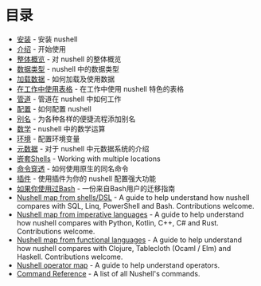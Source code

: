 # 目录

* [安装](installation.md) - 安装 nushell
* [介绍](introduction.md) - 开始使用
* [整体概览](moving_around.md) - 对 nushell 的整体概览
* [数据类型](types_of_data.md) - nushell 中的数据类型
* [加载数据](loading_data.md) - 如何加载及使用数据
* [在工作中使用表格](working_with_tables.md) - 在工作中使用 nushell 特色的表格
* [管道](pipeline.md) - 管道在 nushell 中如何工作
* [配置](configuration.md) - 如何配置 nushell
* [别名](aliases.md) - 为各种各样的便捷流程添加别名
* [数学](math.md) - nushell 中的数学运算
* [环境](environment.md) - 配置环境变量
* [元数据](metadata.md) - 对于 nushell 中元数据系统的介绍
* [嵌套Shells](shells_in_shells.md) - Working with multiple locations
* [命令穿透](escaping.md) - 如何使用原生的同名命令
* [插件](plugins.md) - 使用插件为你的 nushell 配置强大功能
* [如果你使用过Bash](coming_from_bash.md) - 一份来自Bash用户的迁移指南
* [Nushell map from shells/DSL](nushell_map.md) - A guide to help understand how nushell compares with SQL, Linq, PowerShell and Bash. Contributions welcome.
* [Nushell map from imperative languages](nushell_map_imperative.md) - A guide to help understand how nushell compares with Python, Kotlin, C++, C# and Rust. Contributions welcome.
* [Nushell map from functional languages](nushell_map_functional.md) - A guide to help understand how nushell compares with Clojure, Tablecloth (Ocaml / Elm) and Haskell. Contributions welcome.
* [Nushell operator map](nushell_operator_map.md) - A guide to help understand operators.
* [Command Reference](command_reference.md) - A list of all Nushell's commands.
